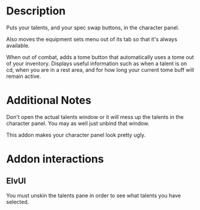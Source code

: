# Description

Puts your talents, and your spec swap buttons, in the character panel.

Also moves the equipment sets menu out of its tab so that it's always available.

When out of combat, adds a tome button that automatically uses a tome out of your inventory.
	Displays useful information such as when a talent is on cd, when you are in a rest area, and for how long your current tome buff will remain active.

# Additional Notes
Don't open the actual talents window or it will mess up the talents in the character panel. You may as well just unbind that window.

This addon makes your character panel look pretty ugly.

# Addon interactions
## ElvUI
You must unskin the talents pane in order to see what talents you have selected.
